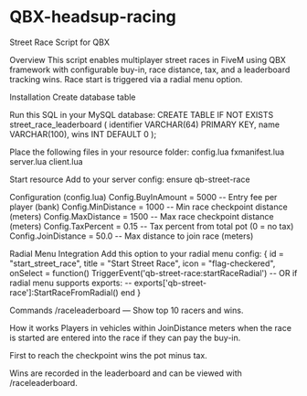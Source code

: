 # QBX-headsup-racing
Street Race Script for QBX

Overview
This script enables multiplayer street races in FiveM using QBX framework with configurable buy-in, race distance, tax, and a leaderboard tracking wins.
Race start is triggered via a radial menu option.

Installation
Create database table

Run this SQL in your MySQL database:
CREATE TABLE IF NOT EXISTS street_race_leaderboard (
    identifier VARCHAR(64) PRIMARY KEY,
    name VARCHAR(100),
    wins INT DEFAULT 0
);


Place the following files in your resource folder:
config.lua
fxmanifest.lua
server.lua
client.lua

Start resource
Add to your server config:
ensure qb-street-race

Configuration (config.lua)
Config.BuyInAmount = 5000      -- Entry fee per player (bank)
Config.MinDistance = 1000      -- Min race checkpoint distance (meters)
Config.MaxDistance = 1500      -- Max race checkpoint distance (meters)
Config.TaxPercent = 0.15       -- Tax percent from total pot (0 = no tax)
Config.JoinDistance = 50.0     -- Max distance to join race (meters)


Radial Menu Integration
Add this option to your radial menu config:
{
    id = "start_street_race",
    title = "Start Street Race",
    icon = "flag-checkered",
    onSelect = function()
        TriggerEvent('qb-street-race:startRaceRadial')
        -- OR if radial menu supports exports:
        -- exports['qb-street-race']:StartRaceFromRadial()
    end
}

Commands
/raceleaderboard — Show top 10 racers and wins.

How it works
Players in vehicles within JoinDistance meters when the race is started are entered into the race if they can pay the buy-in.

First to reach the checkpoint wins the pot minus tax.

Wins are recorded in the leaderboard and can be viewed with /raceleaderboard.
